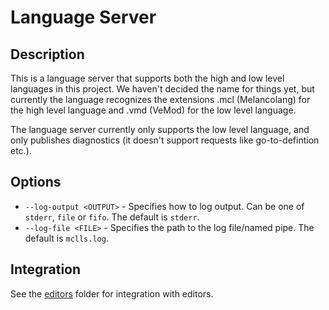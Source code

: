 # Language Server

## Description
This is a language server that supports both the high and low level languages in this project.
We haven't decided the name for things yet, but currently the language recognizes the extensions
.mcl (Melancolang) for the high level language and .vmd (VeMod) for the low level language.

The language server currently only supports the low level language, and only publishes diagnostics
(it doesn't support requests like go-to-defintion etc.).

## Options
* `--log-output <OUTPUT>` - Specifies how to log output. Can be one of `stderr`, `file` or `fifo`. The default is `stderr`.
* `--log-file <FILE>` - Specifies the path to the log file/named pipe. The default is `mclls.log`.

## Integration
See the [editors](../../editor/) folder for integration with editors.
